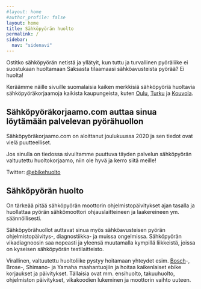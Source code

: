 ```yaml
---
#layout: home
#author_profile: false
layout: home
title: Sähköpyörän huolto
permalink: /
sidebar:
  nav: "sidenavi"
---
```



Ostitko sähköpyörän netistä ja yllätyit, kun tuttu ja turvallinen pyöräliike ei suostukaan huoltamaan Saksasta tilaamaasi sähköavusteista pyörää? Ei huolta!

Keräämme näille sivuille suomalaisia kaiken merkkisiä sähköpyöriä huoltavia sähköpyöräkorjaamoja kaikista kaupungeista, kuten [Oulu](/oulu), [Turku](/turku) ja [Kouvola](/kouvola).

## Sähköpyöräkorjaamo.com auttaa sinua löytämään palvelevan pyörähuollon

Sähköpyöräkorjaamo.com on aloittanut joulukuussa 2020 ja sen tiedot ovat vielä puutteelliset.

Jos sinulla on tiedossa sivuiltamme puuttuva täyden palvelun sähköpyörän valtuutettu huoltokorjaamo, niin ole hyvä ja kerro siitä meille!

Twitter: [@ebikehuolto](https://twitter.com/ebikehuolto)

## Sähköpyörän huolto

On tärkeää pitää sähköpyörän moottorin ohjelmistopäivitykset ajan tasalla ja huollattaa pyörän sähkömoottori ohjauslaitteineen ja laakereineen ym. säännöllisesti.

Sähköpyörähuollot auttavat sinua myös sähköavusteisen pyörän ohjelmistopäivitys-, diagnostiikka- ja muissa ongelmissa. Sähköpyörän vikadiagnoosin saa nopeasti ja yleensä muutamalla kympillä liikkeistä, joissa on kyseisen sähköpyörän testilaitteisto.

Virallinen, valtuutettu huoltoliike pystyy hoitamaan yhteydet esim. [Bosch](/bosch)-, Brose-, Shimano- ja Yamaha maahantuojiin ja hoitaa kaikenlaiset ebike korjaukset ja päivitykset. Tällaisia ovat mm. ensihuolto, takuuhuolto, ohjelmiston päivitykset, vikakoodien lukeminen ja moottorin vaihto uuteen.

